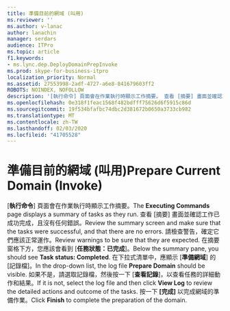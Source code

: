 ```yaml
---
title: 準備目前的網域 (叫用)
ms.reviewer: ''
ms.author: v-lanac
author: lanachin
manager: serdars
audience: ITPro
ms.topic: article
f1.keywords:
- ms.lync.dep.DeployDomainPrepInvoke
ms.prod: skype-for-business-itpro
localization_priority: Normal
ms.assetid: 27553998-2adf-4727-a6e8-841679603ff2
ROBOTS: NOINDEX, NOFOLLOW
description: '[執行命令] 頁面會在作業執行時顯示工作摘要。 查看 [摘要] 畫面並確認工作已成功完成，且沒有任何錯誤。 請檢查警告，確定它們應該正常運作。 在摘要窗格下方，您應該會看到 [任務狀態：已完成]。 在下拉式清單中，應顯示 [準備網域] 的 [記錄檔]。 如果不是，請選取記錄檔，然後按一下 [查看記錄]，以查看任務的詳細動作和結果。 按一下 [完成] 以完成網域的準備作業。'
ms.openlocfilehash: 0e318f1feac1568f482bdfff75626d6f5915c86d
ms.sourcegitcommit: 19f534bfafbc74dbc2d381672b0650a3733cb982
ms.translationtype: MT
ms.contentlocale: zh-TW
ms.lasthandoff: 02/03/2020
ms.locfileid: "41705528"
---
```

# <a name="prepare-current-domain-invoke"></a><span data-ttu-id="110a6-109">準備目前的網域 (叫用)</span><span class="sxs-lookup"><span data-stu-id="110a6-109">Prepare Current Domain (Invoke)</span></span>
 
<span data-ttu-id="110a6-110">[**執行命令**] 頁面會在作業執行時顯示工作摘要。</span><span class="sxs-lookup"><span data-stu-id="110a6-110">The **Executing Commands** page displays a summary of tasks as they run.</span></span> <span data-ttu-id="110a6-111">查看 [摘要] 畫面並確認工作已成功完成，且沒有任何錯誤。</span><span class="sxs-lookup"><span data-stu-id="110a6-111">Review the summary screen and make sure that the tasks were successful, and that there are no errors.</span></span> <span data-ttu-id="110a6-112">請檢查警告，確定它們應該正常運作。</span><span class="sxs-lookup"><span data-stu-id="110a6-112">Review warnings to be sure that they are expected.</span></span> <span data-ttu-id="110a6-113">在摘要窗格下方，您應該會看到 [**任務狀態：已完成**]。</span><span class="sxs-lookup"><span data-stu-id="110a6-113">Below the summary pane, you should see **Task status: Completed**.</span></span> <span data-ttu-id="110a6-114">在下拉式清單中，應顯示 [**準備網域**] 的 [記錄檔]。</span><span class="sxs-lookup"><span data-stu-id="110a6-114">In the drop-down list, the log file **Prepare Domain** should be visible.</span></span> <span data-ttu-id="110a6-115">如果不是，請選取記錄檔，然後按一下 [**查看記錄**]，以查看任務的詳細動作和結果。</span><span class="sxs-lookup"><span data-stu-id="110a6-115">If it is not, select the log file and then click **View Log** to review the detailed actions and outcome of the tasks.</span></span> <span data-ttu-id="110a6-116">按一下 **[完成]** 以完成網域的準備作業。</span><span class="sxs-lookup"><span data-stu-id="110a6-116">Click **Finish** to complete the preparation of the domain.</span></span>
  

